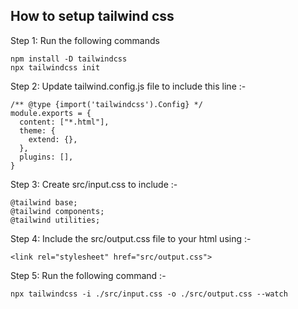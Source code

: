 ## How to setup tailwind css
Step 1: Run the following commands

```
npm install -D tailwindcss
npx tailwindcss init
```

Step 2: Update tailwind.config.js file to include this line :-

```
/** @type {import('tailwindcss').Config} */
module.exports = {
  content: ["*.html"],
  theme: {
    extend: {},
  },
  plugins: [],
}
```

Step 3: Create src/input.css to include :-
```
@tailwind base;
@tailwind components;
@tailwind utilities;
```

Step 4: Include the src/output.css file to your html using :-
```
<link rel="stylesheet" href="src/output.css">
```

Step 5: Run the following command :-
```
npx tailwindcss -i ./src/input.css -o ./src/output.css --watch
```

